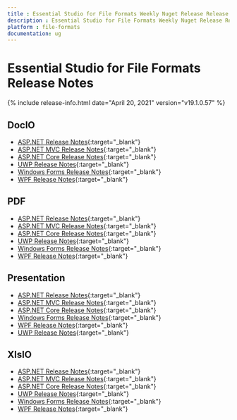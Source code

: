 ```yaml
---
title : Essential Studio for File Formats Weekly Nuget Release Release Notes  
description : Essential Studio for File Formats Weekly Nuget Release Release Notes  
platform : file-formats
documentation: ug
---
```


# Essential Studio for File Formats  Release Notes  

{% include release-info.html date="April 20, 2021" version="v19.1.0.57" %} 

## DocIO

* [ASP.NET Release Notes](/aspnet/release-notes/v19.1.0.57#docio){:target="_blank"}
* [ASP.NET MVC Release Notes](/aspnetmvc/release-notes/v19.1.0.57#docio){:target="_blank"}
* [ASP.NET Core Release Notes](/aspnet-core/release-notes/v19.1.0.57#docio){:target="_blank"}
* [UWP Release Notes](/uwp/release-notes/v19.1.0.57#docio){:target="_blank"}
* [Windows Forms Release Notes](/windowsforms/release-notes/v19.1.0.57#docio){:target="_blank"}
* [WPF Release Notes](/wpf/release-notes/v19.1.0.57#docio){:target="_blank"}


## PDF

* [ASP.NET Release Notes](/aspnet/release-notes/v19.1.0.57#pdf){:target="_blank"}
* [ASP.NET MVC Release Notes](/aspnetmvc/release-notes/v19.1.0.57#pdf){:target="_blank"}
* [ASP.NET Core Release Notes](/aspnet-core/release-notes/v19.1.0.57#pdf){:target="_blank"}
* [UWP Release Notes](/uwp/release-notes/v19.1.0.57#pdf){:target="_blank"}
* [Windows Forms Release Notes](/windowsforms/release-notes/v19.1.0.57#pdf){:target="_blank"}
* [WPF Release Notes](/wpf/release-notes/v19.1.0.57#pdf){:target="_blank"}


## Presentation

* [ASP.NET Release Notes](/aspnet/release-notes/v19.1.0.57#presentation){:target="_blank"}
* [ASP.NET MVC Release Notes](/aspnetmvc/release-notes/v19.1.0.57#presentation){:target="_blank"}
* [ASP.NET Core Release Notes](/aspnet-core/release-notes/v19.1.0.57#presentation){:target="_blank"}
* [Windows Forms Release Notes](/windowsforms/release-notes/v19.1.0.57#presentation){:target="_blank"}
* [WPF Release Notes](/wpf/release-notes/v19.1.0.57#presentation){:target="_blank"}
* [UWP Release Notes](/uwp/release-notes/v19.1.0.57#presentation){:target="_blank"}


## XlsIO

* [ASP.NET Release Notes](/aspnet/release-notes/v19.1.0.57#xlsio){:target="_blank"}
* [ASP.NET MVC Release Notes](/aspnetmvc/release-notes/v19.1.0.57#xlsio){:target="_blank"}
* [ASP.NET Core Release Notes](/aspnet-core/release-notes/v19.1.0.57#xlsio){:target="_blank"}
* [UWP Release Notes](/uwp/release-notes/v19.1.0.57#xlsio){:target="_blank"}
* [Windows Forms Release Notes](/windowsforms/release-notes/v19.1.0.57#xlsio){:target="_blank"}
* [WPF Release Notes](/wpf/release-notes/v19.1.0.57#xlsio){:target="_blank"}